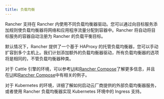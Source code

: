```yaml
---
title: 负载均衡
---
```


Rancher 支持在 Rancher 内使用不同负载均衡器驱动。您可以通过向目标服务添加规则使负载均衡器将网络和应用程序流量分配到容器中。Rancher 将自动将目标服务的容器自动注册为 Rancher 的负载平衡目标。

默认情况下，Rancher 提供了一个基于 HAProxy 的托管负载均衡器，您可以手动扩容到多个主机上。我们计划添加额外的负载均衡器驱动，所有负载均衡器的选项将是相同的，不管负载均衡器种类。

对于 Cattle 引擎的环境，可以参考[UI](/docs/rancher1/infrastructure/cattle/adding-load-balancers/_index#如何在ui上新增一个负载均衡)和[Rancher Compose](/docs/rancher1/infrastructure/cattle/adding-load-balancers/_index#用rancher-compose-添加负载均衡)了解更多信息，并且在[UI](/docs/rancher1/infrastructure/cattle/adding-load-balancers/_index#adding-a-load-balancer-in-the-ui)和[Rancher Compose](/docs/rancher1/infrastructure/cattle/adding-load-balancers/_index#adding-a-load-balancer-with-rancher-compose)中有相关的例子。

对于 Kubernetes 的环境，详细了解如何启动云厂商提供的外部负载均衡器服务，或者使用 Rancher 负载均衡器实现 Kubernetes 环境中的 Ingress 支持。
